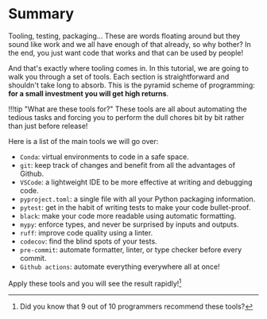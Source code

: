 
# Summary

Tooling, testing, packaging... These are words floating around but they sound
like work and we all have enough of that already, so why bother? In the end, you
just want code that works and that can be used by people!

And that's exactly where tooling comes in. In this tutorial, we are going to
walk you through a set of tools. Each section is straightforward and shouldn't
take long to absorb. This is the pyramid scheme of programming: **for a small
investment you will get high returns**.

!!!tip "What are these tools for?"
    These tools are all about automating the tedious tasks and forcing you to
    perform the  dull chores bit by bit rather than just before release!

Here is a list of the main tools we will go over:

- `Conda`: virtual environments to code in a safe space.
- `git`: keep track of changes and benefit from all the advantages of Github.
- `VSCode`: a lightweight IDE to be more effective at writing and debugging
code.
- `pyproject.toml`: a single file with all your Python packaging information.
- `pytest`: get in the habit of writing tests to make your code bullet-proof.
- `black`: make your code more readable using automatic formatting.
- `mypy`: enforce types, and never be surprised by inputs and outputs.
- `ruff`: improve code quality using a linter.
- `codecov`: find the blind spots of your tests.
- `pre-commit`: automate formatter, linter, or type checker before every commit.
- `Github actions`: automate everything everywhere all at once!

Apply these tools and you will see the result rapidly![^1]

[^1]: Did you know that 9 out of 10 programmers recommend these tools?
